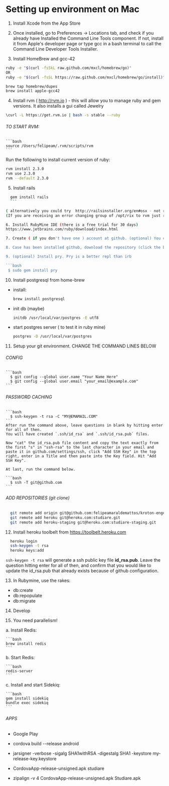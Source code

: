 # Setting up environment on Mac

1. Install Xcode from the App Store

2. Once installed, go to Preferences -> Locations tab, and check if you already have Installed the Command Line Tools component. If not, install it from Apple's developer page or type gcc in a bash terminal to call the Command Line Developer Tools Installer.

3. Install HomeBrew and gcc-42

  ```bash
  ruby -e "$(curl -fsSkL raw.github.com/mxcl/homebrew/go)"
  OR
  ruby -e "$(curl -fsSL https://raw.github.com/mxcl/homebrew/go/install)"
  ```

  ```bash
  brew tap homebrew/dupes
  brew install apple-gcc42
  ```

4. Install rvm ( http://rvm.io ) - this will allow you to manage ruby and gem versions. It also installs a gui called Jewelry

  ```bash
  \curl -L https://get.rvm.io | bash -s stable --ruby
  ```

  ###### TO START RVM:

    ```bash
    source /Users/felipeam/.rvm/scripts/rvm
    ```

  Run the following to install current version of ruby:

  ```bash
  rvm install 2.3.0
  rvm use 2.3.0
  rvm --default 2.3.0
  ```

5. Install rails

  ```bash
    gem install rails
    ```

( alternatively you could try  http://railsinstaller.org/en#osx - not recommended)
(If you are receiving an error changing group of /opt/rix to rvm just restart the pc.

6. Install RubyMine IDE (there is a free trial for 30 days)
 https://www.jetbrains.com/ruby/download/index.html

7. Create ( if you don't have one ) account at github. (optional) You can also install the github app (https://mac.github.com)

8. Case has been installed github, download the repository (click the button Clone in Desktop) - this will open the github app for mac. You should now be able to see the repository in your github app.

9. (optional) Install pry. Pry is a better repl than irb

  ```bash
   $ sudo gem install pry   
  ```

10. Install postgresql from home-brew

  * install:

    ```bash
    brew install postgresql
    ```

  * init db (maybe)

    ```bash
    initdb /usr/local/var/postgres -E utf8
    ```

  * start postgres server ( to test it in ruby mine)

    ```bash
    postgres -D /usr/local/var/postgres
    ```

11. Setup your git environment. CHANGE THE COMMAND LINES BELOW

  ###### CONFIG

    ```bash
      $ git config --global user.name "Your Name Here"
      $ git config --global user.email "your_email@example.com"
    ```

  ###### PASSWORD CACHING

    ```bash
      $ ssh-keygen -t rsa -C "MY@EMAMAIL.COM"
    ```
    After run the command above, leave questions in blank by hitting enter for all of then.
    You will have created `.ssh/id_rsa` and `.ssh/id_rsa.pub` files. 

    Now "cat" the id_rsa.pub file content and copy the text exactly from the first "s" in "ssh-rsa" to the last character in your email and paste it in github.com/settings/ssh, click "Add SSH Key" in the top right, enter in a Title and then paste into the Key field. Hit "Add SSH Key".

    At last, run the command below.

    ```bash
      $ ssh -T git@github.com
    ```

  ###### ADD REPOSITORIES (git clone)

  ```bash
    git remote add origin git@github.com:felipeamaraldemattos/kroton-engenharias.git
    git remote add heroku git@heroku.com:studiare.git
    git remote add heroku-staging git@heroku.com:studiare-staging.git
  ```

12. Install heroku toolbelt from https://toolbelt.heroku.com

  ```bash
    heroku login
    ssh-keygen -t rsa
    heroku keys:add
  ```
  `ssh-keygen -t rsa` will generate a ssh public key file **id_rsa.pub**.
  Leave the question hitting enter for all of then, and confirm that you would like to
  update the id_rsa.pub that already exists because of github configuration.


13. In Rubymine, use the rakes:
  * db:create
  * db:repopulate
  * db:migrate

14. Develop

15. You need parallelism!

  a. Install Redis:

    ```bash
    brew install redis
    ```

  b. Start Redis:

    ```bash
    redis-server
    ```

  c. Install and start Sidekiq:

    ```bash
    gem install sidekiq
    bundle exec sidekiq
    ```

###### APPS

  * Google Play

  * cordova build --release android

  * jarsigner -verbose -sigalg SHA1withRSA -digestalg SHA1 -keystore my-release-key.keystore

  * CordovaApp-release-unsigned.apk studiare

  * zipalign -v 4 CordovaApp-release-unsigned.apk Studiare.apk

